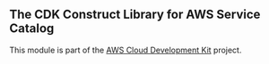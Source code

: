 ## The CDK Construct Library for AWS Service Catalog
This module is part of the [AWS Cloud Development Kit](https://github.com/awslabs/aws-cdk) project.

